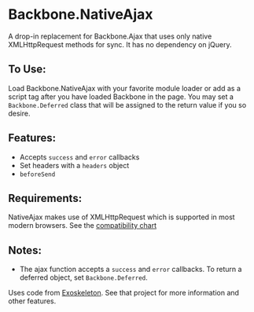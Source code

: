 Backbone.NativeAjax
===================

A drop-in replacement for Backbone.Ajax that uses only native XMLHttpRequest
methods for sync. It has no dependency on jQuery.

To Use:
-------
Load Backbone.NativeAjax with your favorite module loader or add as a script
tag after you have loaded Backbone in the page. You may set a `Backbone.Deferred`
class that will be assigned to the return value if you so desire.

Features:
---------
* Accepts `success` and `error` callbacks
* Set headers with a `headers` object
* `beforeSend`

Requirements:
-------------
NativeAjax makes use of XMLHttpRequest which is supported in most modern browsers.
See the [compatibility chart](http://caniuse.com/#search=XMLHttpRequest)

Notes:
------
* The ajax function accepts a `success` and `error` callbacks. To return
  a deferred object, set `Backbone.Deferred`.


Uses code from [Exoskeleton](https://github.com/paulmillr/exoskeleton). See that
project for more information and other features.

